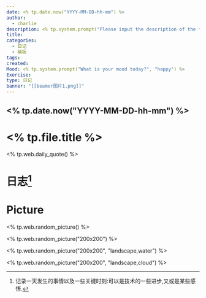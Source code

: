 ```yaml
---
date: <% tp.date.now("YYYY-MM-DD-hh-mm") %>
author:
  - charlie
description: <% tp.system.prompt("Please input the description of the file.", null, false, true) %>
title: 
categories:
  - 日记
  - 模板
tags: 
created: 
Mood: <% tp.system.prompt("What is your mood today?", "happy") %>
Exercise: 
type: 日记
banner: "[[beamer图片1.png]]"
---
```

## <% tp.date.now("YYYY-MM-DD-hh-mm") %>

# <% tp.file.title %>

<% tp.web.daily_quote() %>




# 日志[^1]












# Picture

<% tp.web.random_picture() %>

<% tp.web.random_picture("200x200") %>

<% tp.web.random_picture("200x200", "landscape,water") %>

<% tp.web.random_picture("200x200", "landscape,cloud") %>

[^1]: 记录一天发生的事情以及一些关键时刻:可以是技术的一些进步,又或是某些感悟.


